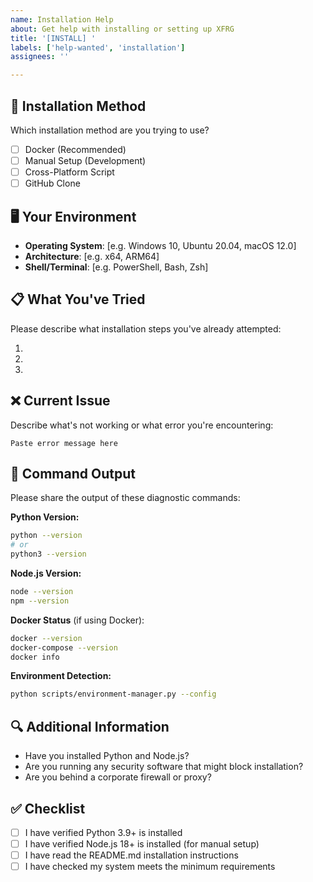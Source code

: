 ```yaml
---
name: Installation Help
about: Get help with installing or setting up XFRG
title: '[INSTALL] '
labels: ['help-wanted', 'installation']
assignees: ''

---
```


## 🚀 Installation Method
Which installation method are you trying to use?
- [ ] Docker (Recommended)
- [ ] Manual Setup (Development)
- [ ] Cross-Platform Script
- [ ] GitHub Clone

## 🖥️ Your Environment
- **Operating System**: [e.g. Windows 10, Ubuntu 20.04, macOS 12.0]
- **Architecture**: [e.g. x64, ARM64]
- **Shell/Terminal**: [e.g. PowerShell, Bash, Zsh]

## 📋 What You've Tried
Please describe what installation steps you've already attempted:

1. 
2. 
3. 

## ❌ Current Issue
Describe what's not working or what error you're encountering:

```
Paste error message here
```

## 📄 Command Output
Please share the output of these diagnostic commands:

**Python Version:**
```bash
python --version
# or
python3 --version
```

**Node.js Version:**
```bash
node --version
npm --version
```

**Docker Status** (if using Docker):
```bash
docker --version
docker-compose --version
docker info
```

**Environment Detection:**
```bash
python scripts/environment-manager.py --config
```

## 🔍 Additional Information
- Have you installed Python and Node.js?
- Are you running any security software that might block installation?
- Are you behind a corporate firewall or proxy?

## ✅ Checklist
- [ ] I have verified Python 3.9+ is installed
- [ ] I have verified Node.js 18+ is installed (for manual setup)
- [ ] I have read the README.md installation instructions
- [ ] I have checked my system meets the minimum requirements
